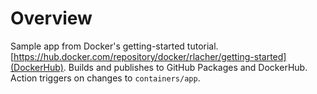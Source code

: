 # Overview
Sample app from Docker's getting-started tutorial. [https://hub.docker.com/repository/docker/rlacher/getting-started](DockerHub). Builds and publishes to GitHub Packages and DockerHub. Action triggers on changes to `containers/app`.
